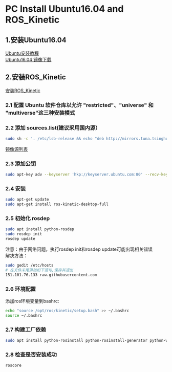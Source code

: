 # PC Install Ubuntu16.04 and ROS_Kinetic
## 1.安装Ubuntu16.04
[Ubuntu安装教程](https://ubuntu.com/tutorials/install-ubuntu-desktop)     
[Ubuntu16.04 镜像下载](https://releases.ubuntu.com/?_ga=2.86995736.1014249643.1604302018-1117975173.1604302018)
## 2.安装ROS_Kinetic
[安装ROS_Kinetic](http://wiki.ros.org/cn/kinetic/Installation/Ubuntu)
### 2.1 配置 Ubuntu 软件仓库以允许 "restricted"、"universe" 和 "multiverse"这三种安装模式
### 2.2 添加 sources.list(建议采用国内源）
```bash
sudo sh -c '. /etc/lsb-release && echo "deb http://mirrors.tuna.tsinghua.edu.cn/ros/ubuntu/ `lsb_release -cs` main" > /etc/apt/sources.list.d/ros-latest.list'
```
[镜像源列表](http://wiki.ros.org/ROS/Installation/UbuntuMirrors)
### 2.3 添加公钥
```bash
sudo apt-key adv --keyserver 'hkp://keyserver.ubuntu.com:80' --recv-key C1CF6E31E6BADE8868B172B4F42ED6FBAB17C654
```
### 2.4 安装
```bash
sudo apt-get update
sudo apt-get install ros-kinetic-desktop-full
```
### 2.5 初始化 rosdep
```bash
sudo apt install python-rosdep
sudo rosdep init
rosdep update
```
注意：由于网络问题，执行rosdep init和rosdep update可能出现相关错误   
解决方法：
```bash
sudo gedit /etc/hosts
# 在文件末尾添加如下语句,保存并退出
151.101.76.133 raw.githubusercontent.com
```
### 2.6 环境配置
添加ros环境变量到bashrc:
```bash
echo "source /opt/ros/kinetic/setup.bash" >> ~/.bashrc
source ~/.bashrc
```
### 2.7 构建工厂依赖
```bash
sudo apt install python-rosinstall python-rosinstall-generator python-wstool build-essential
```
### 2.8 检查是否安装成功
```bash
roscore
```
